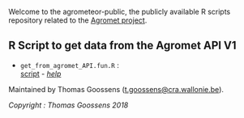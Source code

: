 Welcome to the agrometeor-public, the publicly available R scripts repository related to the [Agromet project](http://www.cra.wallonie.be/fr/agromet).

## R Script to get data from the Agromet API V1

* `get_from_agromet_API.fun.R` :  
[script](./get_from_agromet_API.fun/get_from_agromet_API.fun.R) - *[help](./get_from_agromet_API.fun/get_from_agromet_API.fun.html)*

Maintained by Thomas Goossens (t.goossens@cra.wallonie.be).

*Copyright : Thomas Goossens 2018*

